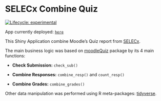 
<!-- README.md is generated from README.Rmd. Please edit that file -->

# SELECx Combine Quiz

<!-- badges: start -->

[![Lifecycle:
experimental](https://img.shields.io/badge/lifecycle-experimental-orange.svg)](https://lifecycle.r-lib.org/articles/stages.html#experimental)

<!-- badges: end -->

App currently deployed:
[`here`](https://si-physio-intern.shinyapps.io/SELECx_combine_quiz/)

This Shiny Application combine Moodle’s Quiz report from
[SELECx](http://selecx.si.mahidol.ac.th).

The main business logic was based on
[moodleQuiz](https://github.com/Lightbridge-KS/moodleQuiz) package by
its 4 main functions:

-   **Check Submission:** `check_sub()`

-   **Combine Responses:** `combine_resp()` and `count_resp()`

-   **Combine Grades:** `combine_grades()`

Other data manipulation was performed using R meta-packages:
[tidyverse](https://www.tidyverse.org).
